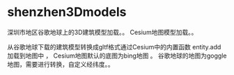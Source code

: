 # shenzhen3Dmodels

深圳市地区谷歌地球上的3D建筑模型加载。。 Cesium地图模型加载。。

从谷歌地球下载的建筑模型转换成gltf格式通过Cesium中的内置函数 entity.add 加载到地图中 ， Cesium地图默认的底图为bing地图 。 谷歌地球的地图为goggle地图，需要进行转换，自定义经纬度。。

